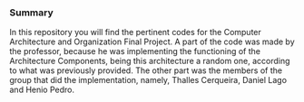 ### Summary

In this repository you will find the pertinent codes for the Computer Architecture and Organization Final Project. A part of the code was made by the professor, because he was implementing the functioning of the Architecture Components, being this architecture a random one, according to what was previously provided. The other part was the members of the group that did the implementation, namely, Thalles Cerqueira, Daniel Lago and Henio Pedro.
